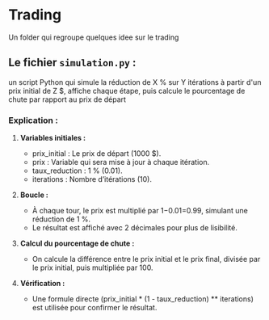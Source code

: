 # Trading
Un folder qui regroupe quelques idee sur le trading

## Le fichier `simulation.py` :

un script Python qui simule la réduction de X % sur Y itérations à partir d'un prix initial de Z $, affiche chaque étape, puis calcule le pourcentage de chute par rapport au prix de départ

### Explication : 

1. **Variables initiales :**
    - prix_initial : Le prix de départ (1000 $).
    - prix : Variable qui sera mise à jour à chaque itération.
    - taux_reduction : 1 % (0.01).
    - iterations : Nombre d’itérations (10).

2. **Boucle :**
    - À chaque tour, le prix est multiplié par 1−0.01=0.99, simulant une réduction de 1 %.
    - Le résultat est affiché avec 2 décimales pour plus de lisibilité.

3. **Calcul du pourcentage de chute :**
    - On calcule la différence entre le prix initial et le prix final, divisée par le prix initial, puis multipliée par 100.

4. **Vérification :**
    - Une formule directe (prix_initial * (1 - taux_reduction) ** iterations) est utilisée pour confirmer le résultat.